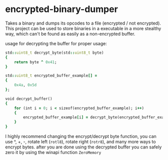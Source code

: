 # encrypted-binary-dumper
Takes a binary and dumps its opcodes to a file (encrypted / not encrypted).
This project can be used to store binaries in a executable in a more stealthy way, which can't be found as easily as a non-encrypted buffer.

usage for decrypting the buffer for proper usage:
```ruby
std::uint8_t decrypt_byte(std::uint8_t byte)
{
	return byte ^ 0x41;
}

std::uint8_t encrypted_buffer_example[] =
{
	0x4a, 0x5d
};

void decrypt_buffer()
{
	for (int i = 0; i < sizeof(encrypted_buffer_example); i++)
	{
		encrypted_buffer_example[i] = decrypt_byte(encrypted_buffer_example[i]);
	}
}
```
I highly recommend changing the encrypt/decrypt byte function, you can use ^, +, -, rotate left (```rotl8```), rotate right (```rotr8```), and many more ways to encrypt bytes.
after you are done using the decrypted buffer you can safely zero it by using the winapi function ```ZeroMemory```
